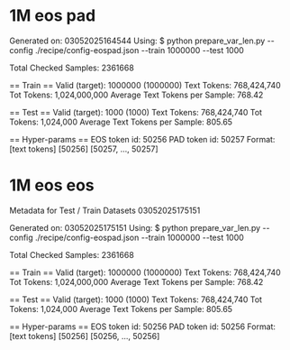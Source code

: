 # 1M eos pad 

Generated on: 03052025164544
Using: $ python prepare_var_len.py --config ./recipe/config-eospad.json --train 1000000 --test 1000

Total Checked Samples: 2361668

== Train ==
Valid (target): 1000000 (1000000)
Text Tokens: 768,424,740
Tot Tokens: 1,024,000,000
Average Text Tokens per Sample: 768.42

== Test ==
Valid (target): 1000 (1000)
Text Tokens: 768,424,740
Tot Tokens: 1,024,000
Average Text Tokens per Sample: 805.65

== Hyper-params ==
EOS token id: 50256
PAD token id: 50257
Format: [text tokens] [50256] [50257, ..., 50257]

# 1M eos eos 

Metadata for Test / Train Datasets 03052025175151

Generated on: 03052025175151
Using: $ python prepare_var_len.py --config ./recipe/config-eospad.json --train 1000000 --test 1000

Total Checked Samples: 2361668

== Train ==
Valid (target): 1000000 (1000000)
Text Tokens: 768,424,740
Tot Tokens: 1,024,000,000
Average Text Tokens per Sample: 768.42

== Test ==
Valid (target): 1000 (1000)
Text Tokens: 768,424,740
Tot Tokens: 1,024,000
Average Text Tokens per Sample: 805.65

== Hyper-params ==
EOS token id: 50256
PAD token id: 50256
Format: [text tokens] [50256] [50256, ..., 50256]